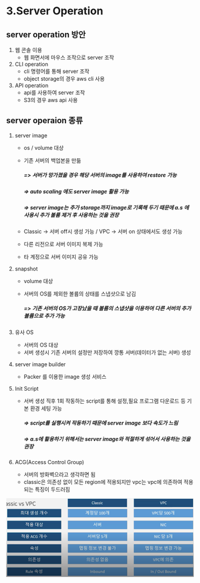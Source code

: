 # 3.Server Operation

## server operation 방안

1. 웹 콘솔 이용
   - 웹 화면서에 마우스 조작으로 server 조작
2. CLI operation
   - cli 명령어를 통해 server 조작
   - object storage의 경우 aws cli 사용
3. API operation
   - api를 사용하여 server 조작
   - S3의 경우 aws api 사용



## server operaion 종류

1. server image

   - os / volume 대상

   - 기존 서버의 백업본을 만듦

     ##### => 서버가 망가졌을 경우 해당 서버의 image를 사용하여 restore 가능

     ##### => auto scaling 에도 server image 활용 가능

     ##### 	=> server image는 추가 storage까지 image로 기록해 두기 때문에 a.s 에 사용시 추가 볼륨 제거 후 사용하는 것을 권장

   - Classic -> 서버 off시 생성 가능 / VPC -> 서버 on 상태에서도 생성 가능

   - 다른 리전으로 서버 이미지 복제 가능

   - 타 계정으로 서버 이미지 공유 가능

2. snapshot

   - volume 대상

   - 서버의 OS를 제외한 볼륨의 상태를 스냅샷으로 남김

     ##### => 기존 서버의 OS가 고장났을 때 볼륨의 스냅샷을 이용하여 다른 서버의 추가 볼륨으로 추가 가능

3. 유사 OS

   - 서버의 OS 대상
   - 서버 생성시 기존 서버의 설정만 저장하여 깡통 서버(데이터가 없는 서버) 생성

4. server image builder

   - Packer 를 이용한 image 생성 서비스

5. Init Script

   - 서버 생성 직후 1회 작동하는 script를 통해 설정,필요 프로그램 다운로드 등 기본 환경 세팅 가능

     ##### => script를 실행시켜 작동하기 때문에 server image 보다 속도가 느림

     ##### => a.s에 활용하기 위해서는 server image와 적절하게 섞어서 사용하는 것을 권장

6. ACG(Access Control Group)
   - 서버의 방화벽으라고 생각하면 됨
   - classic은 의존성 없이 모든 region에 적용되지만 vpc는 vpc에 의존하여 적용되는 특징이 두드러짐

![image-20221213133015319](image/image-20221213133015319.png)

